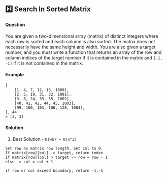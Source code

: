 ​

## :two: Search In Sorted Matrix

#### Question

You are given a two-dimensional array (matrix) of distinct integers where each row is sorted and each column is also sorted. The matrix does not necessarily have the same height and width. You are also given a target number, and you must write a function that returns an array of the row and column indices of the target number if it is contained in the matrix and `[-1, -1]` if it is not contained in the matrix.
​
​

#### Example

```
[
    [1, 4, 7, 12, 15, 1000],
    [2, 5, 19, 31, 32, 1001],
    [3, 8, 24, 33, 35, 1002],
    [40, 41, 42, 44, 45, 1003],
    [99, 100, 103, 106, 128, 1004],
], 44
> [3, 3]
```

#### Solution

1. Best Solution - `O(wh) ~ O(n^2)`

```
Set row as matrix row length. Set col to 0. 
If matrix[row][col] -> target, return index
if matrix[row][col] > target -> row = row - 1
else -> col = col + 1

if row or col exceed boundary, return -1,-1
```

